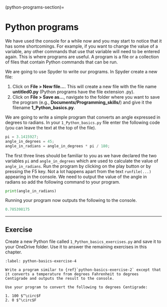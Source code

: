 (python-programs-section)=

# Python programs

We have used the console for a while now and you may start to notice that it has some shortcomings. For example, if you want to change the value of a variable, any other commands that use that variable will need to be entered again. This is where programs are useful. A program is a file or a collection of files that contain Python commands that can be run.

We are going to use Spyder to write our programs. In Spyder create a new file:

1. Click on **File > New file...**. This will create a new file with the file name  **untitled0.py** (Python programs have the file extension .py).
2. Click on **File > Save as...**, navigate to the folder where you want to save the program (e.g., **Documents/Programming_skills/**) and give it the filename **1_Python_basics.py**.

We are going to write a simple program that converts an angle expressed in degrees to radians. In your `1_Python_basics.py` file enter the following code (you can leave the text at the top of the file).

```python
pi = 3.1415927;
angle_in_degrees = 45;
angle_in_radians = angle_in_degrees * pi / 180;
```

The first three lines should be familiar to you as we have declared the two variables `pi` and `angle_in_degrees` which are used to calculate the value of `angle_in_radians`. Run the program by clicking on the play button or by pressing the F5 key. Not a lot happens apart from the text `runfile(...)` appearing in the console. We need to output the value of the angle in radians so add the following command to your program.

```python
print(angle_in_radians)
```

Running your program now outputs the following to the console.

```python
0.785398175
```

---

## Exercise

Create a new Python file called `1_Python_basics_exercises.py` and save it to your OneDrive folder. Use it to answer the remaining exercises in this chapter.

````{exercise}
:label: python-basics-exercise-4

Write a program similar to {ref}`python-basics-exercise-2` except that it converts a temperature from degrees Fahrenheit to degrees Centigrade and outputs the result to the console. 

Use your program to convert the following to degrees Centigrade:

1. 100 $^\circ$F
2. 0 $^\circ$F
````
